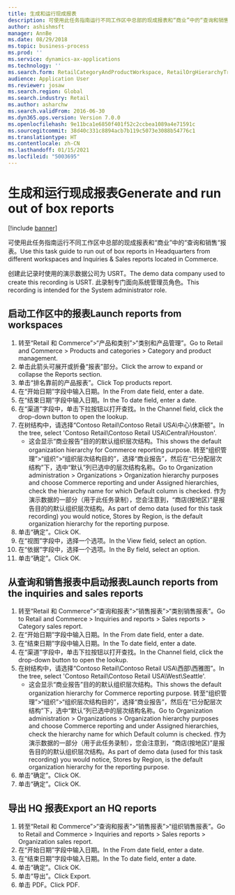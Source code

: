 ```yaml
---
title: 生成和运行现成报表
description: 可使用此任务指南运行不同工作区中总部的现成报表和“商业”中的“查询和销售“报表。
author: ashishmsft
manager: AnnBe
ms.date: 08/29/2018
ms.topic: business-process
ms.prod: ''
ms.service: dynamics-ax-applications
ms.technology: ''
ms.search.form: RetailCategoryAndProductWorkspace, RetailOrgHierarchyTreeLookup, SrsReportViewerForm
audience: Application User
ms.reviewer: josaw
ms.search.region: Global
ms.search.industry: Retail
ms.author: asharchw
ms.search.validFrom: 2016-06-30
ms.dyn365.ops.version: Version 7.0.0
ms.openlocfilehash: 9e11bca1e6850f401f52c2ccbea1089a4e71591c
ms.sourcegitcommit: 38d40c331c8894acb7b119c5073e3088b54776c1
ms.translationtype: HT
ms.contentlocale: zh-CN
ms.lasthandoff: 01/15/2021
ms.locfileid: "5003695"
---
```

# <a name="generate-and-run-out-of-box-reports"></a><span data-ttu-id="f3001-103">生成和运行现成报表</span><span class="sxs-lookup"><span data-stu-id="f3001-103">Generate and run out of box reports</span></span>

[!include [banner](../includes/banner.md)]

<span data-ttu-id="f3001-104">可使用此任务指南运行不同工作区中总部的现成报表和“商业”中的“查询和销售“报表。</span><span class="sxs-lookup"><span data-stu-id="f3001-104">Use this task guide to run out of box reports in Headquarters from different workspaces and Inquiries & Sales reports located in Commerce.</span></span>

<span data-ttu-id="f3001-105">创建此记录时使用的演示数据公司为 USRT。</span><span class="sxs-lookup"><span data-stu-id="f3001-105">The demo data company used to create this recording is USRT.</span></span> <span data-ttu-id="f3001-106">此录制专门面向系统管理员角色。</span><span class="sxs-lookup"><span data-stu-id="f3001-106">This recording is intended for the System administrator role.</span></span>

## <a name="launch-reports-from-workspaces"></a><span data-ttu-id="f3001-107">启动工作区中的报表</span><span class="sxs-lookup"><span data-stu-id="f3001-107">Launch reports from workspaces</span></span>
1. <span data-ttu-id="f3001-108">转至“Retail 和 Commerce”>“产品和类别”>“类别和产品管理”。</span><span class="sxs-lookup"><span data-stu-id="f3001-108">Go to Retail and Commerce > Products and categories > Category and product management.</span></span>
2. <span data-ttu-id="f3001-109">单击此箭头可展开或折叠“报表”部分。</span><span class="sxs-lookup"><span data-stu-id="f3001-109">Click the arrow to expand or collapse the Reports section.</span></span>
3. <span data-ttu-id="f3001-110">单击“排名靠前的产品报表”。</span><span class="sxs-lookup"><span data-stu-id="f3001-110">Click Top products report.</span></span>
4. <span data-ttu-id="f3001-111">在“开始日期”字段中输入日期。</span><span class="sxs-lookup"><span data-stu-id="f3001-111">In the From date field, enter a date.</span></span>
5. <span data-ttu-id="f3001-112">在“结束日期”字段中输入日期。</span><span class="sxs-lookup"><span data-stu-id="f3001-112">In the To date field, enter a date.</span></span>
6. <span data-ttu-id="f3001-113">在“渠道”字段中，单击下拉按钮以打开查找。</span><span class="sxs-lookup"><span data-stu-id="f3001-113">In the Channel field, click the drop-down button to open the lookup.</span></span>
7. <span data-ttu-id="f3001-114">在树结构中，请选择“Contoso Retail\Contoso Retail USA\中心\休斯顿”。</span><span class="sxs-lookup"><span data-stu-id="f3001-114">In the tree, select 'Contoso Retail\Contoso Retail USA\Central\Houston'.</span></span>
    * <span data-ttu-id="f3001-115">这会显示“商业报告”目的的默认组织层次结构。</span><span class="sxs-lookup"><span data-stu-id="f3001-115">This shows the default organization hierarchy for Commerce reporting purpose.</span></span>   <span data-ttu-id="f3001-116">转至“组织管理”>“组织”>“组织层次结构目的”，选择“商业报告”，然后在“已分配层次结构”下，选中“默认”列已选中的层次结构名称。</span><span class="sxs-lookup"><span data-stu-id="f3001-116">Go to Organization administration > Organizations > Organization hierarchy purposes and choose Commerce reporting and under Assigned hierarchies, check the hierarchy name for which Default column is checked.</span></span> <span data-ttu-id="f3001-117">作为演示数据的一部分（用于此任务录制），您会注意到，“商店(按地区)”是报告目的的默认组织层次结构。</span><span class="sxs-lookup"><span data-stu-id="f3001-117">As part of demo data (used for this task recording) you would notice, Stores by Region, is the default organization hierarchy for the reporting purpose.</span></span>     
8. <span data-ttu-id="f3001-118">单击“确定”。</span><span class="sxs-lookup"><span data-stu-id="f3001-118">Click OK.</span></span>
9. <span data-ttu-id="f3001-119">在“视图”字段中，选择一个选项。</span><span class="sxs-lookup"><span data-stu-id="f3001-119">In the View field, select an option.</span></span>
10. <span data-ttu-id="f3001-120">在“依据”字段中，选择一个选项。</span><span class="sxs-lookup"><span data-stu-id="f3001-120">In the By field, select an option.</span></span>
11. <span data-ttu-id="f3001-121">单击“确定”。</span><span class="sxs-lookup"><span data-stu-id="f3001-121">Click OK.</span></span>

## <a name="launch-reports-from-the-inquiries-and-sales-reports"></a><span data-ttu-id="f3001-122">从查询和销售报表中启动报表</span><span class="sxs-lookup"><span data-stu-id="f3001-122">Launch reports from the inquiries and sales reports</span></span>
1. <span data-ttu-id="f3001-123">转至“Retail 和 Commerce”>“查询和报表”>“销售报表”>“类别销售报表”。</span><span class="sxs-lookup"><span data-stu-id="f3001-123">Go to Retail and Commerce > Inquiries and reports > Sales reports > Category sales report.</span></span>
2. <span data-ttu-id="f3001-124">在“开始日期”字段中输入日期。</span><span class="sxs-lookup"><span data-stu-id="f3001-124">In the From date field, enter a date.</span></span>
3. <span data-ttu-id="f3001-125">在“结束日期”字段中输入日期。</span><span class="sxs-lookup"><span data-stu-id="f3001-125">In the To date field, enter a date.</span></span>
4. <span data-ttu-id="f3001-126">在“渠道”字段中，单击下拉按钮以打开查找。</span><span class="sxs-lookup"><span data-stu-id="f3001-126">In the Channel field, click the drop-down button to open the lookup.</span></span>
5. <span data-ttu-id="f3001-127">在树结构中，请选择“Contoso Retail\Contoso Retail USA\西部\西雅图”。</span><span class="sxs-lookup"><span data-stu-id="f3001-127">In the tree, select 'Contoso Retail\Contoso Retail USA\West\Seattle'.</span></span>
    * <span data-ttu-id="f3001-128">这会显示“商业报告”目的的默认组织层次结构。</span><span class="sxs-lookup"><span data-stu-id="f3001-128">This shows the default organization hierarchy for Commerce reporting purpose.</span></span> <span data-ttu-id="f3001-129">转至“组织管理”>“组织”>“组织层次结构目的”，选择“商业报告”，然后在“已分配层次结构”下，选中“默认”列已选中的层次结构名称。</span><span class="sxs-lookup"><span data-stu-id="f3001-129">Go to Organization administration > Organizations > Organization hierarchy purposes and choose Commerce reporting and under Assigned hierarchies, check the hierarchy name for which Default column is checked.</span></span> <span data-ttu-id="f3001-130">作为演示数据的一部分（用于此任务录制），您会注意到，“商店(按地区)”是报告目的的默认组织层次结构。</span><span class="sxs-lookup"><span data-stu-id="f3001-130">As part of demo data (used for this task recording) you would notice, Stores by Region, is the default organization hierarchy for the reporting purpose.</span></span>     
6. <span data-ttu-id="f3001-131">单击“确定”。</span><span class="sxs-lookup"><span data-stu-id="f3001-131">Click OK.</span></span>
7. <span data-ttu-id="f3001-132">单击“确定”。</span><span class="sxs-lookup"><span data-stu-id="f3001-132">Click OK.</span></span>

## <a name="export-an-hq-reports"></a><span data-ttu-id="f3001-133">导出 HQ 报表</span><span class="sxs-lookup"><span data-stu-id="f3001-133">Export an HQ reports</span></span>
1. <span data-ttu-id="f3001-134">转至“Retail 和 Commerce”>“查询和报表”>“销售报表”>“组织销售报表”。</span><span class="sxs-lookup"><span data-stu-id="f3001-134">Go to Retail and Commerce > Inquiries and reports > Sales reports > Organization sales report.</span></span>
2. <span data-ttu-id="f3001-135">在“开始日期”字段中输入日期。</span><span class="sxs-lookup"><span data-stu-id="f3001-135">In the From date field, enter a date.</span></span>
3. <span data-ttu-id="f3001-136">在“结束日期”字段中输入日期。</span><span class="sxs-lookup"><span data-stu-id="f3001-136">In the To date field, enter a date.</span></span>
4. <span data-ttu-id="f3001-137">单击“确定”。</span><span class="sxs-lookup"><span data-stu-id="f3001-137">Click OK.</span></span>
5. <span data-ttu-id="f3001-138">单击“导出”。</span><span class="sxs-lookup"><span data-stu-id="f3001-138">Click Export.</span></span>
6. <span data-ttu-id="f3001-139">单击 PDF。</span><span class="sxs-lookup"><span data-stu-id="f3001-139">Click PDF.</span></span>

